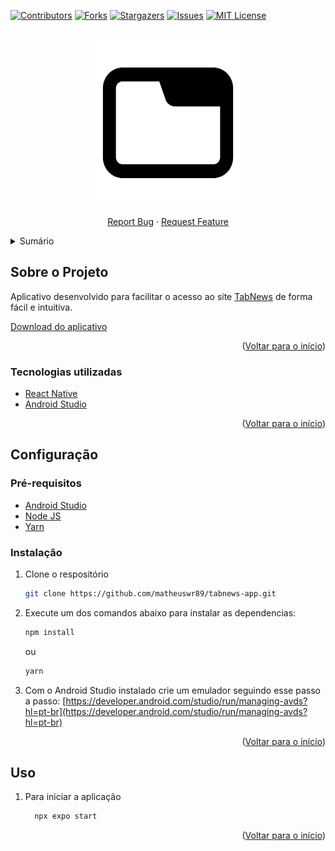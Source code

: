 <a id="readme-top"></a>

[![Contributors][contributors-shield]][contributors-url]
[![Forks][forks-shield]][forks-url]
[![Stargazers][stars-shield]][stars-url]
[![Issues][issues-shield]][issues-url]
[![MIT License][license-shield]][license-url]

<!-- PROJECT LOGO -->
<br />
<div align="center">
  <a href="https://github.com/matheuswr89/tabnews-app">
    <img src="./assets/splash.png" width="250px">
  </a>

  <p align="center">
    <a href="https://github.com/matheuswr89/tabnews-app/issues">Report Bug</a>
    ·
    <a href="https://github.com/matheuswr89/tabnews-app/issues">Request Feature</a>
  </p>
</div>

<!-- TABLE OF CONTENTS -->
<details>
  <summary>Sumário</summary>
  <ol>
    <li>
      <a href="#sobre-o-projeto">Sobre o Projeto</a>
      <ul>
        <li><a href="#tecnologias-utilizadas">Tecnologias utilizadas</a></li>
      </ul>
    </li>
    <li>
      <a href="#configuração">Configuração</a>
      <ul>
        <li><a href="#pré-requisitos">Pré-requisitos</a></li>
        <li><a href="#instalação">Instalação</a></li>
      </ul>
    </li>
    <li><a href="#uso">Uso</a></li>
    <!-- <li><a href="#contact">Contato</a></li> -->
  </ol>
</details>

<!-- ABOUT THE PROJECT -->

## Sobre o Projeto

Aplicativo desenvolvido para facilitar o acesso ao site [TabNews](www.tabnews.com.br/) de forma fácil e intuitiva.

[Download do aplicativo](https://github.com/matheuswr89/tabnews-app/raw/master/android/app/release/app-release.apk)

<p align="right">(<a href="#readme-top">Voltar para o início</a>)</p>

### Tecnologias utilizadas

- [React Native](https://reactnative.dev/)
- [Android Studio](https://developer.android.com/studio)

<p align="right">(<a href="#readme-top">Voltar para o início</a>)</p>

<!-- GETTING STARTED -->

## Configuração

### Pré-requisitos

- [Android Studio](https://developer.android.com/studio)
- [Node JS](https://nodejs.org/en/)
- [Yarn](https://yarnpkg.com/)

### Instalação

1. Clone o respositório
   ```sh
   git clone https://github.com/matheuswr89/tabnews-app.git
   ```
2. Execute um dos comandos abaixo para instalar as dependencias:
   ```sh
   npm install
   ```
   ou
   ```sh
   yarn
   ```
3. Com o Android Studio instalado crie um emulador seguindo esse passo a passo: [https://developer.android.com/studio/run/managing-avds?hl=pt-br](https://developer.android.com/studio/run/managing-avds?hl=pt-br)

<p align="right">(<a href="#readme-top">Voltar para o início</a>)</p>

<!-- USAGE -->

## Uso

1. Para iniciar a aplicação
   ```sh
     npx expo start
   ```
   <p align="right">(<a href="#readme-top">Voltar para o início</a>)</p>

[contributors-shield]: https://img.shields.io/github/contributors/matheuswr89/tabnews-app.svg?style=for-the-badge
[contributors-url]: https://github.com/matheuswr89/tabnews-app/graphs/contributors
[forks-shield]: https://img.shields.io/github/forks/matheuswr89/tabnews-app.svg?style=for-the-badge
[forks-url]: https://github.com/matheuswr89/tabnews-app/network/members
[stars-shield]: https://img.shields.io/github/stars/matheuswr89/tabnews-app.svg?style=for-the-badge
[stars-url]: https://github.com/matheuswr89/tabnews-app/stargazers
[issues-shield]: https://img.shields.io/github/issues/matheuswr89/tabnews-app.svg?style=for-the-badge
[issues-url]: https://github.com/matheuswr89/tabnews-app/issues
[license-shield]: https://img.shields.io/github/license/matheuswr89/tabnews-app.svg?style=for-the-badge
[license-url]: https://github.com/matheuswr89/tabnews-app/blob/master/LICENSE.txt
